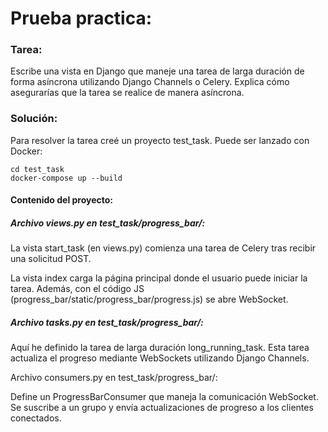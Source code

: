 # Prueba practica:

### Tarea:

Escribe una vista en Django que maneje una tarea de larga duración de forma asíncrona utilizando Django Channels o Celery. Explica cómo asegurarías que la tarea se realice de manera asíncrona.

### Solución:

Para resolver la tarea creé un proyecto test_task. Puede ser lanzado con Docker:

```shell
cd test_task
docker-compose up --build
```

#### Contenido del proyecto:

##### Archivo views.py en test_task/progress_bar/:

La vista start_task (en views.py) comienza una tarea de Celery tras recibir una solicitud POST. 

La vista index carga la página principal donde el usuario puede iniciar la tarea. Además, con el código JS (progress_bar/static/progress_bar/progress.js) se abre WebSocket.

##### Archivo tasks.py en test_task/progress_bar/:

Aquí he definido la tarea de larga duración long_running_task. Esta tarea actualiza el progreso mediante WebSockets utilizando Django Channels.

Archivo consumers.py en test_task/progress_bar/:

Define un ProgressBarConsumer que maneja la comunicación WebSocket. Se suscribe a un grupo y envía actualizaciones de progreso a los clientes conectados.
